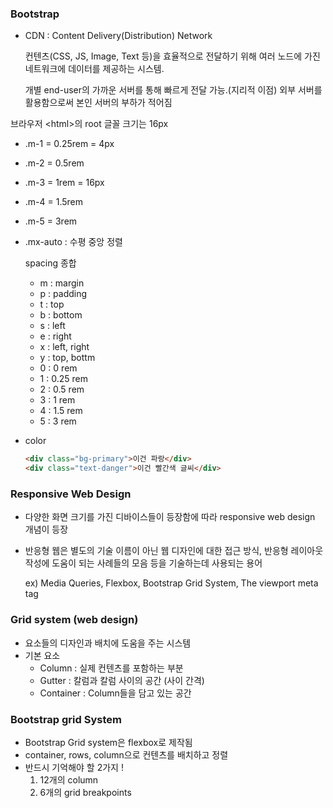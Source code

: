 ### Bootstrap

- CDN : Content Delivery(Distribution) Network

  컨텐츠(CSS, JS, Image, Text 등)을 효율적으로 전달하기 위해 여러 노드에 가진 네트워크에 데이터를 제공하는 시스템.

  개별 end-user의 가까운 서버를 통해 빠르게 전달 가능.(지리적 이점) 외부 서버를 활용함으로써 본인 서버의 부하가 적어짐

브라우저 \<html>의 root 글꼴 크기는 16px

- .m-1 = 0.25rem = 4px

- .m-2 = 0.5rem

- .m-3 = 1rem = 16px

- .m-4 = 1.5rem

- .m-5 = 3rem

- .mx-auto : 수평 중앙 정렬

  spacing 종합

  - m : margin
  - p : padding
  - t : top
  - b : bottom
  - s : left
  - e : right
  - x : left, right
  - y : top, bottm
  - 0 : 0 rem
  - 1 : 0.25 rem
  - 2 : 0.5 rem
  - 3 : 1 rem
  - 4 : 1.5 rem
  - 5 : 3 rem

- color

  ```html
  <div class="bg-primary">이건 파랑</div>
  <div class="text-danger">이건 빨간색 글씨</div>
  ```

### Responsive Web Design

- 다양한 화면 크기를 가진 디바이스들이 등장함에 따라 responsive web design 개념이 등장

- 반응형 웹은 별도의 기술 이름이 아닌 웹 디자인에 대한 접근 방식, 반응형 레이아웃 작성에 도움이 되는 사례들의 모음 등을 기술하는데 사용되는 용어

  ex) Media Queries, Flexbox, Bootstrap Grid System, The viewport meta tag

### Grid system (web design)

- 요소들의 디자인과 배치에 도움을 주는 시스템
- 기본 요소
  - Column : 실제 컨텐츠를 포함하는 부분
  - Gutter : 칼럼과 칼럼 사이의 공간 (사이 간격)
  - Container : Column들을 담고 있는 공간

### Bootstrap grid System

- Bootstrap Grid system은 flexbox로 제작됨
- container, rows, column으로 컨텐츠를 배치하고 정렬
- 반드시 기억해야 할 2가지 !
  1. 12개의 column
  2. 6개의 grid breakpoints
